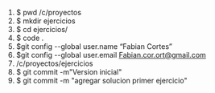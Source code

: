 1.	$ pwd /c/proyectos
2.	$ mkdir ejercicios
3.	$ cd ejercicios/
4.	$ code .
5.	$git config --global user.name “Fabian Cortes”
6.	$git config --global user.email Fabian.cor.ort@gmail.com
7.	/c/proyectos/ejercicios
9.	$ git commit -m"Version inicial"
11. $ git commit -m "agregar solucion primer ejercicio"
